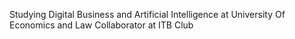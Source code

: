 Studying Digital Business and Artificial Intelligence at University Of Economics and Law 
Collaborator at ITB Club
